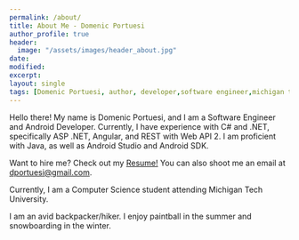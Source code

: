 ```yaml
---
permalink: /about/
title: About Me - Domenic Portuesi
author_profile: true
header:
  image: "/assets/images/header_about.jpg"
date:
modified:
excerpt:
layout: single
tags: [Domenic Portuesi, author, developer,software engineer,michigan tech, computer science]
---
```


Hello there!
My name is Domenic Portuesi, and I am a Software Engineer and Android Developer. Currently, I have experience with C# and .NET, specifically ASP .NET, Angular, and REST with Web API 2. I am proficient with Java, as well as Android Studio and Android SDK.

Want to hire me? Check out my [Resume!](https://drive.google.com/open?id=13qLY-NPOi-xO0C2wrYKYADone1fjxBFI) You can also shoot me an email at dportuesi@gmail.com.

Currently, I am a Computer Science student attending Michigan Tech University.

I am an avid backpacker/hiker. I enjoy paintball in the summer and snowboarding in the winter.
